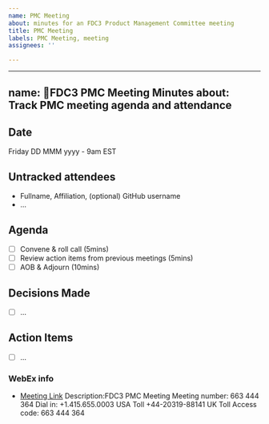 ```yaml
---
name: PMC Meeting
about: minutes for an FDC3 Product Management Committee meeting
title: PMC Meeting
labels: PMC Meeting, meeting
assignees: ''

---
```


---
name: 🤝FDC3 PMC Meeting Minutes
about: Track PMC meeting agenda and attendance
---

## Date
Friday DD MMM yyyy - 9am EST

## Untracked attendees
- Fullname, Affiliation, (optional) GitHub username
- ...

## Agenda
- [ ] Convene & roll call (5mins)
- [ ] Review action items from previous meetings (5mins)
- [ ] AOB & Adjourn (10mins)

## Decisions Made
- [ ] ...


## Action Items
- [ ] ...


### WebEx info
- [Meeting Link](https://finos.webex.com/finos/j.php?MTID=mb24e0868b724abcfa92221ca14207e14)
Description:FDC3 PMC Meeting
Meeting number: 663 444 364
Dial in: 
+1.415.655.0003 USA Toll
+44-20319-88141 UK Toll
Access code: 663 444 364
